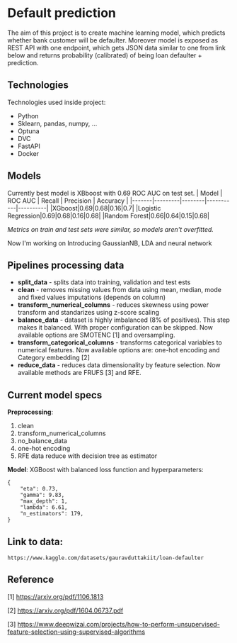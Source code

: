 # Default prediction
The aim of this project is to create machine learning model, which predicts whether bank customer will be defaulter. Moreover model is exposed as REST API with one endpoint, which gets JSON data similar to one from link below and returns probability (calibrated) of being loan defaulter  + prediction.

## Technologies
Technologies used inside project:
* Python
* Sklearn, pandas, numpy, ...
* Optuna
* DVC
* FastAPI
* Docker

## Models
Currently best model is XBboost with 0.69 ROC AUC on test set.
| Model | ROC AUC | Recall | Precision | Accuracy |
|-------|---------|--------|-----------|----------|
|XGboost|0.69|0.68|0.16|0.7|
|Logistic Regression|0.69|0.68|0.16|0.68|
|Random Forest|0.66|0.64|0.15|0.68|

_Metrics on train and test sets were similar, so models aren't overfitted._

Now I'm working on Introducing GaussianNB, LDA and neural network

## Pipelines processing data
* **split_data** - splits data into training, validation and test ests
* **clean** - removes missing values from data using mean, median, mode and fixed values imputations (depends on column)
* **transform_numerical_columns** - reduces skewness using power transform and standarizes using z-score scaling
* **balance_data** - dataset is highly imbalanced (8% of positives). This step makes it balanced. With proper configuration can be skipped. Now available options are SMOTENC [1] and oversampling.
* **transform_categorical_columns** - transforms categorical variables to numerical features. Now available options are: one-hot encoding and Category embedding [2]
* **reduce_data** - reduces data dimensionality by feature selection. Now available methods are FRUFS [3] and RFE.

## Current model specs
**Preprocessing**: 
1. clean 
2. transform_numerical_columns 
3. no_balance_data 
4. one-hot encoding 
5. RFE data reduce with decision tree as estimator

**Model**: XGBoost with balanced loss function and hyperparameters: 
```
{
    "eta": 0.73,
    "gamma": 9.83,
    "max_depth": 1,
    "lambda": 6.61,
    "n_estimators": 179,
}
```

## Link to data: 
```
https://www.kaggle.com/datasets/gauravduttakiit/loan-defaulter
```

## Reference
[1] https://arxiv.org/pdf/1106.1813

[2] https://arxiv.org/pdf/1604.06737.pdf

[3] https://www.deepwizai.com/projects/how-to-perform-unsupervised-feature-selection-using-supervised-algorithms

